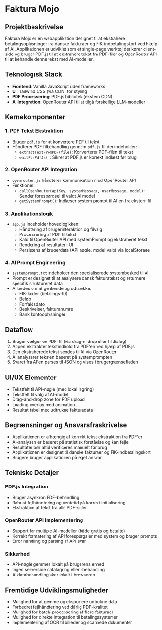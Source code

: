 # Faktura Mojo

## Projektbeskrivelse
Faktura Mojo er en webapplikation designet til at ekstrahere betalingsoplysninger fra danske fakturaer og FIK-indbetalingskort ved hjælp af AI. Applikationen er udviklet som et single-page værktøj der kører client-side og bruger PDF.js til at ekstrahere tekst fra PDF-filer og OpenRouter API til at behandle denne tekst med AI-modeller.

## Teknologisk Stack
- **Frontend**: Vanilla JavaScript uden frameworks
- **UI**: Tailwind CSS (via CDN) for styling
- **PDF Processering**: PDF.js bibliotek (ekstern CDN)
- **AI Integration**: OpenRouter API til at tilgå forskellige LLM-modeller

## Kernekomponenter

### 1. PDF Tekst Ekstraktion
- Bruger `pdf.js` for at konvertere PDF til tekst
- Håndterer PDF filbehandling gennem `pdf.js` fil der indeholder:
  - `extractTextFromPDF(file)`: Konverterer PDF-filen til tekst
  - `waitForPdfJs()`: Sikrer at PDF.js er korrekt indlæst før brug

### 2. OpenRouter API Integration
- `openrouter.js` håndterer kommunikation med OpenRouter API
- Funktioner:
  - `callOpenRouter(apiKey, systemMessage, userMessage, model)`: Sender forespørgsel til valgt AI model
  - `getSystemPrompt()`: Indlæser system prompt til AI'en fra ekstern fil

### 3. Applikationslogik
- `app.js` indeholder hovedlogikken:
  - Håndtering af brugerinteraktion og filvalg
  - Processering af PDF til tekst
  - Kald til OpenRouter API med systemPrompt og ekstraheret tekst
  - Rendering af resultater i UI
  - Persistens af brugerdata (API nøgle, model valg) via localStorage

### 4. AI Prompt Engineering
- `systemprompt.txt` indeholder den specialiserede systembesked til AI
- Prompt er designet til at analysere dansk fakturatekst og returnere specifik struktureret data
- AI bedes om at genkende og udtrække:
  - FIK-koder (betalings-ID)
  - Beløb
  - Forfaldsdato
  - Beskrivelser, fakturanumre
  - Bank kontooplysninger

## Dataflow
1. Bruger vælger en PDF-fil (via drag-n-drop eller fil dialog)
2. Appen ekstrakter tekstindhold fra PDF'en ved hjælp af PDF.js
3. Den ekstraherede tekst sendes til AI via OpenRouter
4. AI analyserer teksten baseret på systemprompten
5. Svaret fra AI'en parses til JSON og vises i brugergrænsefladen

## UI/UX Elementer
- Tekstfelt til API-nøgle (med lokal lagring)
- Tekstfelt til valg af AI-model
- Drag-and-drop zone for PDF upload
- Loading overlay med animation
- Resultat tabel med udtrukne fakturadata

## Begrænsninger og Ansvarsfraskrivelse
- Applikationen er afhængig af korrekt tekst-ekstraktion fra PDF'er
- AI-analysen er baseret på statistisk forståelse og kan fejle
- Resultater bør altid verificeres manuelt før brug
- Applikationen er designet til danske fakturaer og FIK-indbetalingskort
- Brugere bruger applikationen på eget ansvar

## Tekniske Detaljer

### PDF.js Integration
- Bruger asynkron PDF-behandling
- Robust fejlhåndtering og ventetid på korrekt initialisering
- Ekstraktion af tekst fra alle PDF-sider

### OpenRouter API Implementering
- Support for multiple AI-modeller (både gratis og betalte)
- Korrekt formatering af API forespørgsler med system og bruger prompts
- Error handling og parsing af API svar

### Sikkerhed
- API-nøgle gemmes lokalt på brugerens enhed
- Ingen serverside datalagring eller -behandling
- Al databehandling sker lokalt i browseren

## Fremtidige Udviklingsmuligheder
- Mulighed for at gemme og eksportere udtrukne data
- Forbedret fejlhåndtering ved dårlig PDF-kvalitet
- Mulighed for batch-processering af flere fakturaer
- Mulighed for direkte integration til betalingssystemer
- Implementering af OCR til billeder og scannede dokumenter
